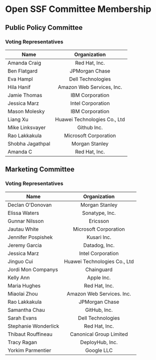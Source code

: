 # Open SSF Committee Membership

## Public Policy Committee

### Voting Representatives
|  Name | Organization |
|----------------|:------------------:|
|Amanda Craig| Red Hat, Inc.|
|Ben Flatgard|  JPMorgan Chase|
|Eva Hampl| Dell Technologies|
|Hila Hanif| Amazon Web Services, Inc.|
|Jamie Thomas| IBM Corporation|
|Jessica Marz| Intel Corporation|
|Mason Molesky| IBM Corporation|
|Liang Xu| Huawei Technologies Co., Ltd|
|Mike Linksvayer| Github Inc.|
|Rao Lakkakula| Microsoft Corporation|
|Shobha Jagathpal| Morgan Stanley|
|Amanda C| Red Hat, Inc.|


## Marketing Committee

### Voting Representatives
|  Name | Organization |
|----------------|:------------------:|
|Declan O'Donovan| Morgan Stanley|
|Elissa Waters| Sonatype, Inc.|
|Gunnar Nilsson| Ericsson|
|Jautau White| Microsoft Corporation|
|Jennifer Pospishek| Kusari Inc.|
|Jeremy Garcia| Datadog, Inc.|
|Jessica Marz| Intel Corporation|
|Jinguo Cui| Huawei Technologies Co., Ltd|
|Jordi Mon Companys| Chainguard|
|Kelly Ann| Apple Inc.|
|Maria Hughes| Red Hat, Inc.|
|Miaolai Zhou| Amazon Web Services. Inc.|
|Rao Lakkakula| JPMorgan Chase|
|Samantha Chau| GitHub, Inc.|
|Sarah Evans| Dell Technologies|
|Stephanie Wonderlick| Red Hat, Inc.|
|Thibaut Rouffineau| Canonical Group Limited|
|Tracy Ragan| DeployHub, Inc.|
|Yorkim Parmentier| Google LLC|
